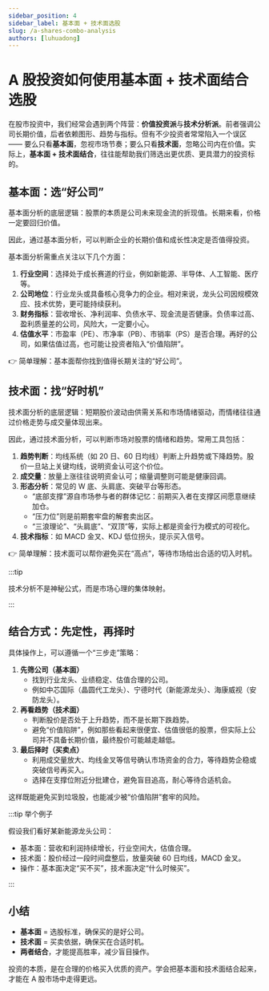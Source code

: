 ```yaml
---
sidebar_position: 4
sidebar_label: 基本面 + 技术面选股
slug: /a-shares-combo-analysis
authors: [luhuadong]
---
```


# A 股投资如何使用基本面 + 技术面结合选股

在股市投资中，我们经常会遇到两个阵营：**价值投资派**与**技术分析派**。前者强调公司长期价值，后者依赖图形、趋势与指标。但有不少投资者常常陷入一个误区 —— 要么只看**基本面**，忽视市场节奏；要么只看**技术面**，忽略公司内在价值。实际上，**基本面 + 技术面结合**，往往能帮助我们筛选出更优质、更具潜力的投资标的。



## 基本面：选“好公司”

基本面分析的底层逻辑：股票的本质是公司未来现金流的折现值。长期来看，价格一定要回归价值。

因此，通过基本面分析，可以判断企业的长期价值和成长性决定是否值得投资。

基本面分析需重点关注以下几个方面：

1. **行业空间**：选择处于成长赛道的行业，例如新能源、半导体、人工智能、医疗等。
2. **公司地位**：行业龙头或具备核心竞争力的企业。相对来说，龙头公司因规模效应、技术优势，更可能持续获利。
3. **财务指标**：营收增长、净利润率、负债水平、现金流是否健康。负债率过高、盈利质量差的公司，风险大，一定要小心。
4. **估值水平**：市盈率（PE）、市净率（PB）、市销率（PS）是否合理。再好的公司，如果估值过高，也可能让投资者陷入“价值陷阱”。

👉 简单理解：基本面帮你找到值得长期关注的“好公司”。



## 技术面：找“好时机”

技术面分析的底层逻辑：短期股价波动由供需关系和市场情绪驱动，而情绪往往通过价格走势与成交量体现出来。

因此，通过技术面分析，可以判断市场对股票的情绪和趋势。常用工具包括：

1. **趋势判断**：均线系统（如 20 日、60 日均线）判断上升趋势或下降趋势。股价一旦站上关键均线，说明资金认可这个价位。
2. **成交量**：放量上涨往往说明资金认可；缩量调整则可能是健康回调。
3. **形态分析**：常见的 W 底、头肩底、突破平台等形态。
   - “底部支撑”源自市场参与者的群体记忆：前期买入者在支撑区间愿意继续加仓。
   - “压力位”则是前期套牢盘的解套卖出区。
   - “三浪理论”、“头肩底”、“双顶”等，实际上都是资金行为模式的可视化。
4. **技术指标**：如 MACD 金叉、KDJ 低位拐头，提示买入信号。

👉 简单理解：技术面可以帮你避免买在“高点”，等待市场给出合适的切入时机。

:::tip

技术分析不是神秘公式，而是市场心理的集体映射。

:::



## 结合方式：先定性，再择时

具体操作上，可以遵循一个“三步走”策略：

1. **先筛公司（基本面）**
   - 找到行业龙头、业绩稳定、估值合理的公司。
   - 例如中芯国际（晶圆代工龙头）、宁德时代（新能源龙头）、海康威视（安防龙头）。
2. **再看趋势（技术面）**
   - 判断股价是否处于上升趋势，而不是长期下跌趋势。
   - 避免“价值陷阱”，例如那些看起来很便宜、估值很低的股票，但实际上公司并不具备长期价值，最终股价可能越走越低。
3. **最后择时（买卖点）**
   - 利用成交量放大、均线金叉等信号确认市场资金的合力，等待趋势企稳或突破信号再买入。
   - 选择在支撑位附近分批建仓，避免盲目追高，耐心等待合适机会。

这样既能避免买到垃圾股，也能减少被“价值陷阱”套牢的风险。



:::tip 举个例子

假设我们看好某新能源龙头公司：

- 基本面：营收和利润持续增长，行业空间大，估值合理。
- 技术面：股价经过一段时间盘整后，放量突破 60 日均线，MACD 金叉。
- 操作：基本面决定“买不买”，技术面决定“什么时候买”。

:::



## 小结

- **基本面** = 选股标准，确保买的是好公司。
- **技术面** = 买卖依据，确保买在合适时机。
- **两者结合**，才能提高胜率，减少盲目操作。

投资的本质，是在合理的价格买入优质的资产。学会把基本面和技术面结合起来，才能在 A 股市场中走得更远。
